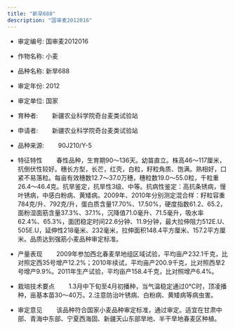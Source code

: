 ```yaml
---
title: "新旱688"
description: "国审麦2012016"
---
```

* 审定编号:  国审麦2012016

*  作物名称:  小麦

*  品种名称:  新旱688

*  审定年份:  2012

*  审定单位:  国家

* 育种者:  　　新疆农业科学院奇台麦类试验站

*  申请者:  　　新疆农业科学院奇台麦类试验站

*  品种来源:  　　90J210/Y-5

*  特征特性
　　春性品种，生育期90～136天。幼苗直立。株高46～117厘米，抗倒伏性较好。穗长方型，长芒，红壳，白粒，籽粒角质、饱满。熟相好，口紧不易落粒。每亩有效穗数12.7～37.0万穗，穗粒数19.0～55.0粒，千粒重26.4～46.4克。抗旱鉴定，抗旱性3级、中等。抗病性鉴定：高抗条锈病，慢叶锈病，中感白粉病、黄矮病。2009年、2010年分别测定混合样：籽粒容重784克/升、792克/升，蛋白质含量17.70%、17.50%，硬度指数61.2、65.2，面粉湿面筋含量37.3%、37.1%，沉降值71.0毫升、71.5毫升，吸水率62.4%、65.3%，面团稳定时间22.6分钟、11.9分钟，最大拉伸阻力512E.U、505E.U，延伸性218毫米、232毫米，拉伸面积148.4平方厘米、157.2平方厘米。品质达到强筋小麦品种审定标准。

*  产量表现
　　2009年参加西北春麦旱地组区域试验，平均亩产232.1千克，比对照定西35号增产12.2%；2010年续试，平均亩产200.9千克，比对照西旱2号增产9.9%。2011年生产试验，平均亩产158.4千克，比对照增产6.4%。

*  栽培技术要点
　　1.3月中下旬至4月初播种，当气温稳定通过0℃时，顶凌播种，亩基本苗30～40万。2.注意防治叶锈病、白粉病、黄矮病等病虫害。

*  审定意见
　　该品种符合国家小麦品种审定标准，通过审定。适宜在甘肃中部、青海中东部、宁夏西海固、新疆天山东部旱地、半干旱地春麦区种植。
